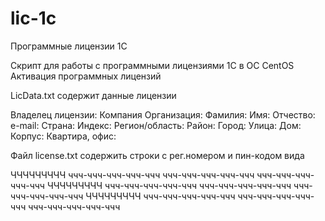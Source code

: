 # lic-1c
Программные лицензии 1С

Скрипт для работы с программными лицензиями 1С в ОС CentOS
Активация программных лицензий

LicData.txt содержит данные лицензии

Владелец лицензии: Компания
Организация: 
Фамилия: 
Имя: 
Отчество: 
e-mail: 
Страна: 
Индекс: 
Регион/область: 
Район: 
Город: 
Улица: 
Дом: 
Корпус: 
Квартира, офис: 

Файл license.txt содержить строки с рег.номером и пин-кодом вида

ЧЧЧЧЧЧЧЧЧ   ччч-ччч-ччч-ччч-ччч  ччч-ччч-ччч-ччч-ччч  ччч-ччч-ччч-ччч-ччч
ЧЧЧЧЧЧЧЧЧ   ччч-ччч-ччч-ччч-ччч  ччч-ччч-ччч-ччч-ччч  ччч-ччч-ччч-ччч-ччч
ЧЧЧЧЧЧЧЧЧ   ччч-ччч-ччч-ччч-ччч  ччч-ччч-ччч-ччч-ччч  ччч-ччч-ччч-ччч-ччч
